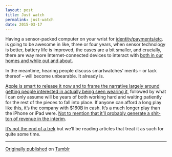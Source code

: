 ```yaml
---
layout: post
title: Just watch
permalink: just-watch
date: 2015-03-17
---
```


Having a sensor-packed computer on your wrist for [identity/payments/etc](http://www.wired.com/2015/03/disney-magicband/). is going to be awesome in like, three or four years, when sensor technology is better, battery life is improved, the cases are a bit smaller, and crucially, there are way more Internet-connected devices to interact with [both in our homes and while out and about](http://exponent.fm/episode-037-apple-watch-take-two/).

In the meantime, hearing people discuss smartwatches’ merits – or lack thereof – will become unbearable. It already is.

[Apple is smart to release it now and to frame the narrative largely around getting people interested in actually being seen wearing it](http://stratechery.com/2015/apple-make-wearable-market/), followed by what I can only assume will be years of both working hard and waiting patiently for the rest of the pieces to fall into place. If anyone can afford a long play like this, it’s the company with \$160B in cash. It’s a much longer play than the iPhone or iPad were. [Not to mention that it’ll probably generate a shit-ton of revenue in the interim](http://www.imore.com/over-60-million-americans-interested-buying-apple-watch).

[It’s not the end of a trek](https://twitter.com/clattner_llvm/status/474082459860992000) but we’ll be reading articles that treat it as such for quite some time.

---

[Originally published](https://bryan.tumblr.com/post/113879653871/just-watch) on [Tumblr](https://bryan.tumblr.com)

